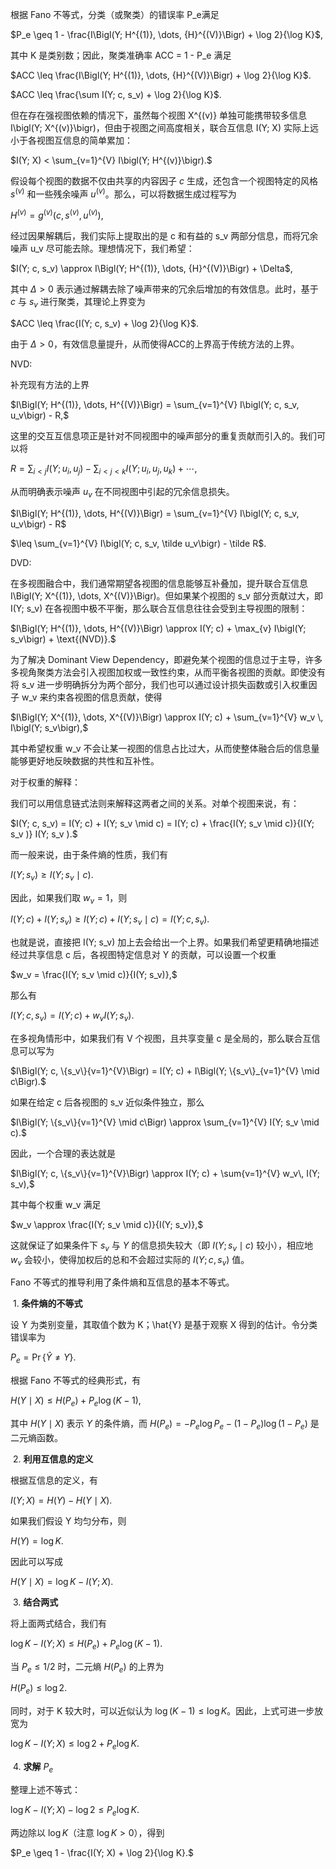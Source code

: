根据 Fano 不等式，分类（或聚类）的错误率 P_e满足

$P_e \geq 1 - \frac{I\Bigl(Y; H^{(1)}, \dots, {H}^{(V)}\Bigr) + \log 2}{\log K}$,

其中 K 是类别数；因此，聚类准确率 ACC = 1 - P_e 满足

$ACC \leq \frac{I\Bigl(Y; H^{(1)}, \dots, {H}^{(V)}\Bigr) + \log 2}{\log K}$.

$ACC \leq \frac{\sum I(Y; c, s_v) + \log 2}{\log K}$.

但在存在强视图依赖的情况下，虽然每个视图 X^{(v)} 单独可能携带较多信息 I\bigl(Y; X^{(v)}\bigr)，但由于视图之间高度相关，联合互信息 I(Y; X) 实际上远小于各视图互信息的简单累加：

$I(Y; X) < \sum_{v=1}^{V} I\bigl(Y; H^{(v)}\bigr).$



假设每个视图的数据不仅由共享的内容因子 $c$ 生成，还包含一个视图特定的风格 $s^{(v)}$ 和一些残余噪声 $u^{(v)}$。那么，可以将数据生成过程写为

$H^{(v)} = g^{(v)}(c, s^{(v)}, u^{(v)}),$

经过因果解耦后，我们实际上提取出的是 c 和有益的 s_v 两部分信息，而将冗余噪声 u_v 尽可能去除。理想情况下，我们希望：

$I(Y; c, s_v) \approx I\Bigl(Y; H^{(1)}, \dots, {H}^{(V)}\Bigr) + \Delta$,

其中 $\Delta > 0$ 表示通过解耦去除了噪声带来的冗余后增加的有效信息。此时，基于 $c$ 与 $s_v$ 进行聚类，其理论上界变为

$ACC \leq \frac{I(Y; c, s_v) + \log 2}{\log K}$.

由于 $\Delta > 0$，有效信息量提升，从而使得ACC的上界高于传统方法的上界。



NVD:

补充现有方法的上界



$I\Bigl(Y; H^{(1)}, \dots, H^{(V)}\Bigr) = \sum_{v=1}^{V} I\bigl(Y; c, s_v, u_v\bigr) - R,$

这里的交互互信息项正是针对不同视图中的噪声部分的重复贡献而引入的。我们可以将

$R = \sum_{i<j} I\bigl(Y; u_i, u_j\bigr) - \sum_{i<j<k} I\bigl(Y; u_i, u_j, u_k\bigr) + \cdots,$

从而明确表示噪声 $u_v$ 在不同视图中引起的冗余信息损失。

$I\Bigl(Y; H^{(1)}, \dots, H^{(V)}\Bigr)  = \sum_{v=1}^{V} I\bigl(Y; c, s_v, u_v\bigr) - R$

$\leq \sum_{v=1}^{V} I\bigl(Y; c, s_v, \tilde u_v\bigr) - \tilde R$.



DVD:

在多视图融合中，我们通常期望各视图的信息能够互补叠加，提升联合互信息 I\Bigl(Y; X^{(1)}, \dots, X^{(V)}\Bigr)。但如果某个视图的 s_v 部分贡献过大，即 I(Y; s_v) 在各视图中极不平衡，那么联合互信息往往会受到主导视图的限制：

$I\Bigl(Y; H^{(1)}, \dots, H^{(V)}\Bigr) \approx I(Y; c) + \max_{v} I\bigl(Y; s_v\bigr) + \text{(NVD)}.$

为了解决 Dominant View Dependency，即避免某个视图的信息过于主导，许多多视角聚类方法会引入视图加权或一致性约束，从而平衡各视图的贡献。即使没有将 s_v 进一步明确拆分为两个部分，我们也可以通过设计损失函数或引入权重因子 w_v 来约束各视图的信息贡献，使得

$I\Bigl(Y; X^{(1)}, \dots, X^{(V)}\Bigr) \approx I(Y; c) + \sum_{v=1}^{V} w_v \, I\bigl(Y; s_v\bigr),$

其中希望权重 w_v 不会让某一视图的信息占比过大，从而使整体融合后的信息量能够更好地反映数据的共性和互补性。



对于权重的解释：

我们可以用信息链式法则来解释这两者之间的关系。对单个视图来说，有：

$I(Y; c, s_v) = I(Y; c) + I(Y; s_v \mid c) = I(Y; c) + \frac{I(Y; s_v \mid c)}{I(Y; s_v )} I(Y; s_v ).$

而一般来说，由于条件熵的性质，我们有

$I(Y; s_v) \ge I(Y; s_v \mid c).$

因此，如果我们取 $w_v=1$，则

$I(Y; c) + I(Y; s_v) \ge I(Y; c) + I(Y; s_v \mid c) = I(Y; c, s_v).$

也就是说，直接把 I(Y; s_v) 加上去会给出一个上界。如果我们希望更精确地描述经过共享信息 c 后，各视图特定信息对 Y 的贡献，可以设置一个权重

$w_v = \frac{I(Y; s_v \mid c)}{I(Y; s_v)},$

那么有

$I(Y; c, s_v) = I(Y; c) + w_v I(Y; s_v).$

在多视角情形中，如果我们有 V 个视图，且共享变量 c 是全局的，那么联合互信息可以写为

$I\Bigl(Y; c, \{s_v\}{v=1}^{V}\Bigr) = I(Y; c) + I\Bigl(Y; \{s_v\}_{v=1}^{V} \mid c\Bigr).$

如果在给定 c 后各视图的 s_v 近似条件独立，那么

$I\Bigl(Y; \{s_v\}{v=1}^{V} \mid c\Bigr) \approx \sum_{v=1}^{V} I(Y; s_v \mid c).$

因此，一个合理的表达就是

$I\Bigl(Y; c, \{s_v\}{v=1}^{V}\Bigr) \approx I(Y; c) + \sum{v=1}^{V} w_v\, I(Y; s_v),$

其中每个权重 w_v 满足

$w_v \approx \frac{I(Y; s_v \mid c)}{I(Y; s_v)},$

这就保证了如果条件下 $s_v$ 与 $Y$ 的信息损失较大（即 $I(Y; s_v \mid c)$ 较小），相应地 $w_v$ 会较小，使得加权后的总和不会超过实际的 $I(Y; c, s_v)$ 值。











Fano 不等式的推导利用了条件熵和互信息的基本不等式。

​	1.	**条件熵的不等式**

设 Y 为类别变量，其取值个数为 K；\hat{Y} 是基于观察 X 得到的估计。令分类错误率为

$P_e = \Pr\{\hat{Y} \neq Y\}$.

根据 Fano 不等式的经典形式，有

$H(Y \mid X) \leq H(P_e) + P_e \log(K - 1)$,

其中 $H(Y \mid X)$ 表示 $Y$ 的条件熵，而 $H(P_e) = -P_e \log P_e - (1 - P_e) \log(1 - P_e)$ 是二元熵函数。

​	2.	**利用互信息的定义**

根据互信息的定义，有

$I(Y; X) = H(Y) - H(Y \mid X)$.

如果我们假设 Y 均匀分布，则

$H(Y) = \log K$.

因此可以写成

$H(Y \mid X) = \log K - I(Y; X).$

​	3.	**结合两式**

将上面两式结合，我们有

$\log K - I(Y; X) \leq H(P_e) + P_e \log(K - 1)$.

当 $P_e \leq 1/2$ 时，二元熵 $H(P_e)$ 的上界为

$H(P_e) \leq \log 2$.

同时，对于 K 较大时，可以近似认为 $\log(K - 1) \leq \log K$。因此，上式可进一步放宽为

$\log K - I(Y; X) \leq \log 2 + P_e \log K$.

​	4.	**求解** $P_e$

整理上述不等式：

$\log K - I(Y; X) - \log 2 \leq P_e \log K$.

两边除以 $\log K$（注意 $\log K > 0$），得到

$P_e \geq 1 - \frac{I(Y; X) + \log 2}{\log K}.$